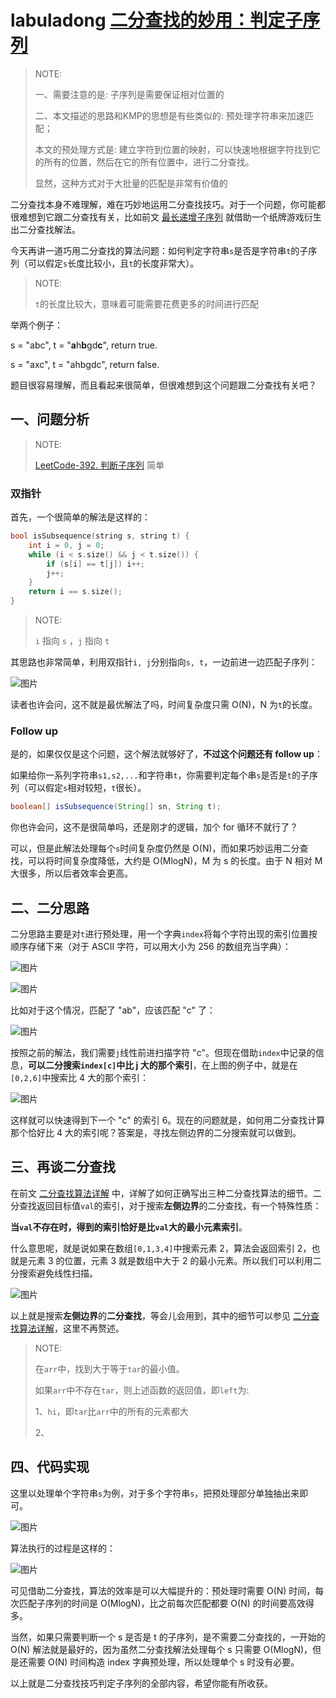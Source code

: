 # labuladong [二分查找的妙用：判定子序列](https://mp.weixin.qq.com/s/hWi2hTrQewL_YKioGkXQJg)

> NOTE: 
>
> 一、需要注意的是:  子序列是需要保证相对位置的
>
> 二、本文描述的思路和KMP的思想是有些类似的: 预处理字符串来加速匹配；
>
> 本文的预处理方式是: 建立字符到位置的映射，可以快速地根据字符找到它的所有的位置，然后在它的所有位置中，进行二分查找。
>
> 显然，这种方式对于大批量的匹配是非常有价值的
>
> 

二分查找本身不难理解，难在巧妙地运用二分查找技巧。对于一个问题，你可能都很难想到它跟二分查找有关，比如前文 [最长递增子序列](http://mp.weixin.qq.com/s?__biz=MzU0MDg5OTYyOQ==&mid=2247484232&idx=1&sn=21234a9e4db908f438e1cb2e8c7ffff4&chksm=fb33630acc44ea1c91027bff20e9902e20e4269d54f3c178dc1e07f344d48d7ff1a4ca48ba39&scene=21#wechat_redirect) 就借助一个纸牌游戏衍生出二分查找解法。

今天再讲一道巧用二分查找的算法问题：如何判定字符串`s`是否是字符串`t`的子序列（可以假定`s`长度比较小，且`t`的长度非常大）。

> NOTE: 
>
> `t`的长度比较大，意味着可能需要花费更多的时间进行匹配

举两个例子：

s = "abc", t = "**a**h**b**gd**c**", return true.

s = "axc", t = "ahbgdc", return false.

题目很容易理解，而且看起来很简单，但很难想到这个问题跟二分查找有关吧？



## 一、问题分析

> NOTE: 
>
> [LeetCode-392. 判断子序列](https://leetcode.cn/problems/is-subsequence/) 简单

### 双指针

首先，一个很简单的解法是这样的：

```C++
bool isSubsequence(string s, string t) {
    int i = 0, j = 0;
    while (i < s.size() && j < t.size()) {
        if (s[i] == t[j]) i++;
        j++;
    }
    return i == s.size();
}
```

> NOTE: 
>
> `i` 指向 `s` ，`j` 指向 `t` 

其思路也非常简单，利用双指针`i, j`分别指向`s, t`，一边前进一边匹配子序列：

![图片](https://mmbiz.qpic.cn/mmbiz_gif/map09icNxZ4mnbVC00EzwNpKWVLic67v8fp4AviccRT7S8XlynThhhyUxhB2X63YwDSCyq2ZWcGo6cQS0HhxKiaziaQ/640?wx_fmt=gif&tp=webp&wxfrom=5&wx_lazy=1)

读者也许会问，这不就是最优解法了吗，时间复杂度只需 O(N)，N 为`t`的长度。

### Follow up

是的，如果仅仅是这个问题，这个解法就够好了，**不过这个问题还有 follow up**：

如果给你一系列字符串`s1,s2,...`和字符串`t`，你需要判定每个串`s`是否是`t`的子序列（可以假定`s`相对较短，`t`很长）。

```Java
boolean[] isSubsequence(String[] sn, String t);
```

你也许会问，这不是很简单吗，还是刚才的逻辑，加个 for 循环不就行了？

可以，但是此解法处理每个`s`时间复杂度仍然是 O(N)，而如果巧妙运用二分查找，可以将时间复杂度降低，大约是 O(MlogN)，M 为 s 的长度。由于 N 相对 M 大很多，所以后者效率会更高。

## 二、二分思路

二分思路主要是对`t`进行预处理，用一个字典`index`将每个字符出现的索引位置按顺序存储下来（对于 ASCII 字符，可以用大小为 256 的数组充当字典）：

![图片](https://mmbiz.qpic.cn/mmbiz_png/map09icNxZ4kgs1l9MrcAfJI2cWHicmeQ23qGGL5lhSWujKicYK9hrS4KpkRichZmkhGgaibN1wZdibcc16tlXIk4OCQ/640?wx_fmt=png&tp=webp&wxfrom=5&wx_lazy=1&wx_co=1)

![图片](https://mmbiz.qpic.cn/mmbiz_jpg/map09icNxZ4mnbVC00EzwNpKWVLic67v8fDxiaDiaM0k6eykBn75gbkQibF4Q31etH3Pqr8Ed0UN7bvvyXmWKXfewnQ/640?wx_fmt=jpeg&tp=webp&wxfrom=5&wx_lazy=1&wx_co=1)

比如对于这个情况，匹配了 "ab"，应该匹配 "c" 了：

![图片](https://mmbiz.qpic.cn/mmbiz_jpg/map09icNxZ4mnbVC00EzwNpKWVLic67v8fDib0nUdqLOlGhic4U5bCLZZDpd04c1Y3PT2Y2bfRf7fbBauiabyI4Vg0g/640?wx_fmt=jpeg&tp=webp&wxfrom=5&wx_lazy=1&wx_co=1)

按照之前的解法，我们需要`j`线性前进扫描字符 "c"。但现在借助`index`中记录的信息，**可以二分搜索`index[c]`中比 j 大的那个索引**，在上图的例子中，就是在`[0,2,6]`中搜索比 4 大的那个索引：

![图片](https://mmbiz.qpic.cn/mmbiz_jpg/map09icNxZ4mnbVC00EzwNpKWVLic67v8feHfGzevvxqKzdVxZUcia0vSOZZDrGhIlDaC7LP1WdhjxcdribFGYTyvQ/640?wx_fmt=jpeg&tp=webp&wxfrom=5&wx_lazy=1&wx_co=1)

这样就可以快速得到下一个 "c" 的索引 6。现在的问题就是，如何用二分查找计算那个恰好比 4 大的索引呢？答案是，寻找左侧边界的二分搜索就可以做到。

## 三、再谈二分查找

在前文 [二分查找算法详解](http://mp.weixin.qq.com/s?__biz=MzU0MDg5OTYyOQ==&mid=2247484090&idx=1&sn=5635cf1c4fd8a8570b63c7ae9b4304c2&chksm=fb3362f8cc44ebee0a19a4cfba7f2e13923e05f47e15f2e99a1f42b01aeee83b946aceac3d4c&scene=21#wechat_redirect) 中，详解了如何正确写出三种二分查找算法的细节。二分查找返回目标值`val`的索引，对于搜索**左侧边界**的二分查找，有一个特殊性质：

**当`val`不存在时，得到的索引恰好是比`val`大的最小元素索引**。

什么意思呢，就是说如果在数组`[0,1,3,4]`中搜索元素 2，算法会返回索引 2，也就是元素 3 的位置，元素 3 就是数组中大于 2 的最小元素。所以我们可以利用二分搜索避免线性扫描。

![图片](https://mmbiz.qpic.cn/mmbiz_png/map09icNxZ4kgs1l9MrcAfJI2cWHicmeQ2RC2TvWKdHDXNA2DLdTC3Isibt1XkSJmN5fviaIywQ3IFdbWTzdlbic6Iw/640?wx_fmt=png&tp=webp&wxfrom=5&wx_lazy=1&wx_co=1)

以上就是搜索**左侧边界**的**二分查找**，等会儿会用到，其中的细节可以参见 [二分查找算法详解](http://mp.weixin.qq.com/s?__biz=MzU0MDg5OTYyOQ==&mid=2247484090&idx=1&sn=5635cf1c4fd8a8570b63c7ae9b4304c2&chksm=fb3362f8cc44ebee0a19a4cfba7f2e13923e05f47e15f2e99a1f42b01aeee83b946aceac3d4c&scene=21#wechat_redirect)，这里不再赘述。

> NOTE: 
>
> 在`arr`中，找到大于等于`tar`的最小值。
>
> 如果`arr`中不存在`tar`，则上述函数的返回值，即`left`为:
>
> 1、`hi`，即`tar`比`arr`中的所有的元素都大
>
> 2、



## 四、代码实现

这里以处理单个字符串`s`为例，对于多个字符串`s`，把预处理部分单独抽出来即可。

![图片](https://mmbiz.qpic.cn/mmbiz_png/map09icNxZ4mnbVC00EzwNpKWVLic67v8fmpribXsLDBIR06WYFvJFsN9mNyNRyxGMJQYgwRkicxg3Vaiba7LeLIp9Q/640?wx_fmt=png&tp=webp&wxfrom=5&wx_lazy=1&wx_co=1)

算法执行的过程是这样的：

![图片](https://mmbiz.qpic.cn/mmbiz_gif/map09icNxZ4kgs1l9MrcAfJI2cWHicmeQ2vYLPqePH28go8Hoc69qBNHk8eYucunvgAciaKRiaGpgGKJOHupJevPpg/640?wx_fmt=gif&tp=webp&wxfrom=5&wx_lazy=1)

可见借助二分查找，算法的效率是可以大幅提升的：预处理时需要 O(N) 时间，每次匹配子序列的时间是 O(MlogN)，比之前每次匹配都要 O(N) 的时间要高效得多。

当然，如果只需要判断一个 s 是否是 t 的子序列，是不需要二分查找的，一开始的 O(N) 解法就是最好的，因为虽然二分查找解法处理每个 s 只需要 O(MlogN)，但是还需要 O(N) 时间构造 index 字典预处理，所以处理单个 s 时没有必要。

以上就是二分查找技巧判定子序列的全部内容，希望你能有所收获。